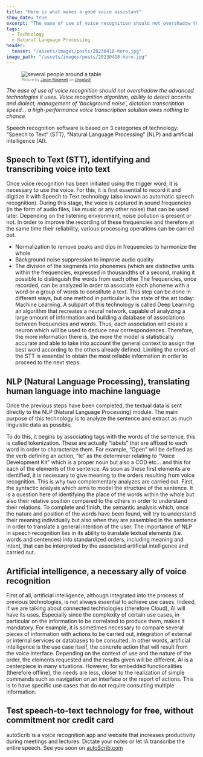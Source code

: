 ```yaml
---
title: "Here is what makes a good voice assistant"
show_date: true
excerpt: "The ease of use of voice recognition should not overshadow the advanced technologies it uses: voice recognition algorithm, ability to detect accents and dialect, management of 'background noise', dictation transcription speed..."
tags:
  - Technology
  - Natural Language Processing
header:
  teaser: "/assets/images/posts/20230418-hero.jpg"
image_path: "/assets/images/posts/20230418-hero.jpg"
---
```


<figure>
<img src="{{ site.url }}{{ site.baseurl }}/assets/images/posts/20230418-hero.jpg" alt="several people around a table" class="full" loading="lazy">
<figcaption style="color:grey; font-size:10px;">Picture by <a href="https://unsplash.com/@jasonrosewell">Jason Rosewell</a> on <a href="https://unsplash.com">Unsplash</a>
  </figcaption>
</figure>

_The ease of use of voice recognition should not overshadow the advanced technologies it uses. Voice recognition algorithm, ability to detect accents and dialect, management of 'background noise', dictation transcription speed... a high-performance voice transcription solution owes nothing to chance._

Speech recognition software is based on 3 categories of technology: “Speech to Text” (STT), “Natural Language Processing” (NLP) and artificial intelligence (AI).

## Speech to Text (STT), identifying and transcribing voice into text
Once voice recognition has been initiated using the trigger word, it is necessary to use the voice. For this, it is first essential to record it and digitize it with Speech to Text technology (also known as automatic speech recognition).
During this stage, the voice is captured in sound frequencies (in the form of audio files, like music or any other noise) that can be used later.
Depending on the listening environment, noise pollution is present or not. In order to improve the recording of these frequencies and therefore at the same time their reliability, various processing operations can be carried out.
- Normalization to remove peaks and dips in frequencies to harmonize the whole
- Background noise suppression to improve audio quality
- The division of the segments into phonemes (which are distinctive units within the frequencies, expressed in thousandths of a second, making it possible to distinguish the words from each other
The frequencies, once recorded, can be analyzed in order to associate each phoneme with a word or a group of words to constitute a text. This step can be done in different ways, but one method in particular is the state of the art today: Machine Learning.
A subpart of this technology is called Deep Learning: an algorithm that recreates a neural network, capable of analyzing a large amount of information and building a database of associations between frequencies and words. Thus, each association will create a neuron which will be used to deduce new correspondences.
Therefore, the more information there is, the more the model is statistically accurate and able to take into account the general context to assign the best word according to the others already defined.
Limiting the errors of the STT is essential to obtain the most reliable information in order to proceed to the next steps.

## NLP (Natural Language Processing), translating human language into machine language
Once the previous steps have been completed, the textual data is sent directly to the NLP (Natural Language Processing) module. The main purpose of this technology is to analyze the sentence and extract as much linguistic data as possible.
 
To do this, it begins by associating tags with the words of the sentence, this is called tokenization. These are actually “labels” that are affixed to each word in order to characterize them. For example, “Open” will be defined as the verb defining an action, “le” as the determiner relating to “Voice Development Kit” which is a proper noun but also a COD etc… and this for each of the elements of the sentence.
As soon as these first elements are identified, it is necessary to give meaning to the orders resulting from voice recognition. This is why two complementary analyzes are carried out.
First, the syntactic analysis which aims to model the structure of the sentence. It is a question here of identifying the place of the words within the whole but also their relative position compared to the others in order to understand their relations.
To complete and finish, the semantic analysis which, once the nature and position of the words have been found, will try to understand their meaning individually but also when they are assembled in the sentence in order to translate a general intention of the user.
The importance of NLP in speech recognition lies in its ability to translate textual elements (i.e. words and sentences) into standardized orders, including meaning and intent, that can be interpreted by the associated artificial intelligence and carried out.

## Artificial intelligence, a necessary ally of voice recognition
First of all, artificial intelligence, although integrated into the process of previous technologies, is not always essential to achieve use cases. Indeed, if we are talking about connected technologies (therefore Cloud), AI will have its uses. Especially since the complexity of certain use cases, in particular on the information to be correlated to produce them, makes it mandatory.
For example, it is sometimes necessary to compare several pieces of information with actions to be carried out, integration of external or internal services or databases to be consulted.
In other words, artificial intelligence is the use case itself, the concrete action that will result from the voice interface. Depending on the context of use and the nature of the order, the elements requested and the results given will be different.
AI is a centerpiece in many situations. However, for embedded functionalities (therefore offline), the needs are less, closer to the realization of simple commands such as navigation on an interface or the report of actions. This is to have specific use cases that do not require consulting multiple information.

## Test speech-to-text technology for free, without commitment nor credit card
autoScrib is a voice recognition app and website that increases productivity during meetings and lectures. Dictate your notes or let IA transcribe the entire speech.
See you soon on [autoScrib.com](https://autoscrib.com)
